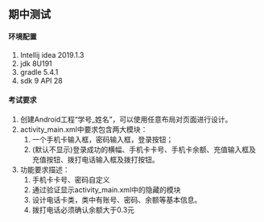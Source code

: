 ## 期中测试

#### 环境配置

1. Intellij idea 2019.1.3
2. jdk 8U191
3. gradle 5.4.1
4. sdk 9 API 28

#### 考试要求

1. 创建Android工程“学号_姓名”，可以使用任意布局对页面进行设计。
2. activity_main.xml中要求包含两大模块：
    1. 一个手机卡输入框，密码输入框，登录按钮；
    2. (默认不显示)登录成功的横幅、手机卡卡号、手机卡余额、充值输入框及充值按钮、拨打电话输入框及拨打按钮。
3. 功能要求描述：
    1. 手机卡卡号、密码自定义
    2. 通过验证显示activity_main.xml中的隐藏的模块
    3. 设计电话卡类，类中有账号、密码、余额等基本信息。
    4. 拨打电话必须确认余额大于0.3元
